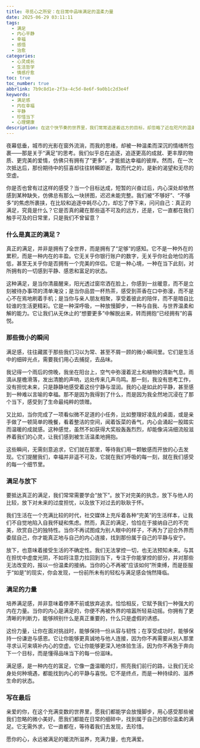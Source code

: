 ```yaml
---
title: 寻觅心之所安：在日常中品味满足的温柔力量
date: 2025-06-29 03:11:11
tags:
  - 满足
  - 内心平静
  - 幸福
  - 感悟
  - 治愈
categories:
  - 心灵成长
  - 生活哲学
  - 情感疗愈
toc: true
toc_number: true
abbrlink: 7b9c8d1e-2f3a-4c5d-8e6f-9a0b1c2d3e4f
keywords:
  - 满足感
  - 内在幸福
  - 平静
  - 珍惜当下
  - 心理健康
description: 在这个快节奏的世界里，我们常常追逐着远方的目标，却忽略了近在咫尺的温柔。本文将带你一同探索“满足”的真谛，它并非遥不可及的终点，而是藏匿于日常细微之处的暖流。让我们学会放慢脚步，用心感受那些被忽略的瞬间，重新定义幸福，找回内心深处的安宁与力量。
---
```


夜幕低垂，城市的光影在窗外流淌，而我的思绪，却被一种温柔而深沉的情绪所包裹——那是关于“满足”的思考。我们似乎总在追逐，追逐更高的成就、更丰厚的物质、更完美的爱情，仿佛只有拥有了“更多”，才能抵达幸福的彼岸。然而，在一次次抵达后，那份期待中的狂喜却往往转瞬即逝，取而代之的，是新的渴望和无尽的空虚。

你是否也曾有过这样的感受？当一个目标达成，短暂的兴奋过后，内心深处却依然感到某种缺失，仿佛总有那么一块拼图，迟迟未能完整。我们被“不够好”、“不够多”的焦虑所裹挟，在比较和追逐中耗尽心力，却忘了停下来，问问自己：真正的满足，究竟是什么？它是否真的藏在那些遥不可及的远方，还是，它一直都在我们触手可及的日常里，只是我们不曾留意？

### 什么是真正的满足？

真正的满足，并非是拥有了全世界，而是拥有了“足够”的感知。它不是一种外在的累积，而是一种内在的丰盈。它无关乎你银行账户的数字，无关乎你社会地位的高低，甚至无关乎你是否拥有一个完美的伴侣。它是一种心境，一种在当下此刻，对所拥有的一切感到平静、感恩和富足的状态。

这种满足，是当你清晨醒来，阳光透过窗帘洒在脸上，你感到一丝暖意，而不是立刻被待办事项的清单淹没；是当你品尝一杯热茶，感受到茶香在口中弥漫，而不是心不在焉地刷着手机；是当你与亲人朋友相聚，享受着彼此的陪伴，而不是暗自比较谁的生活更精彩。它是一种深呼吸，一种放慢脚步，一种与自我、与世界温柔和解的能力。它让我们从无休止的“想要更多”中解脱出来，转而拥抱“已经拥有”的喜悦。

### 那些微小的瞬间

满足感，往往藏匿于那些我们习以为常、甚至不屑一顾的微小瞬间里。它们是生活中的细碎光点，需要我们用心去捕捉，去品味。

我记得一个雨后的傍晚，我坐在阳台上，空气中弥漫着泥土和植物的清新气息。雨滴从屋檐滑落，发出清脆的声响，远处传来几声鸟鸣。那一刻，我没有思考工作，没有担忧未来，只是静静地感受着这份宁静与湿润。我的心是如此的平静，甚至感到一种难以言喻的幸福。那不是因为我得到了什么，而是因为我全然地沉浸在了那个当下，感受到了生命最纯粹的馈赠。

又比如，当你完成了一项看似微不足道的小任务，比如整理好凌乱的桌面，或是亲手做了一顿简单的晚餐，看着整洁的空间，闻着饭菜的香气，内心会涌起一股踏实而温暖的成就感。这种感觉，虽然不如获得大奖般轰轰烈烈，却能像涓涓细流般滋养着我们的心灵，让我们感到被生活温柔地拥抱。

这些瞬间，无需刻意追求，它们就在那里，等待我们用一颗敏感而开放的心去发现。它们提醒我们，幸福并非遥不可及，它就在我们呼吸的每一刻，就在我们感受的每一个细节里。

### 满足与放下

要抵达真正的满足，我们常常需要学会“放下”。放下对完美的执念，放下与他人的比较，放下对未来的过度担忧，以及放下对过去的耿耿于怀。

我们生活在一个充满比较的时代，社交媒体上充斥着各种“完美”的生活样本，让我们不自觉地陷入自我怀疑和焦虑。然而，真正的满足，恰恰在于接纳自己的不完美，欣赏自己的独特性。当你不再试图成为别人眼中的样子，不再为了迎合外界而委屈自己，你才能真正地与自己的内心连接，找到那份属于自己的平静与安宁。

放下，也意味着接受生活的不确定性。我们无法掌控一切，也无法预知未来。与其在担忧中虚度光阴，不如将注意力拉回到当下，专注于你能掌控的部分，并对那些无法改变的，报以一份温柔的接纳。当你的心不再被“应该如何”所束缚，而是臣服于“如是”的现实，你会发现，一份前所未有的轻松与满足感会悄然降临。

### 满足的力量

培养满足感，并非意味着停滞不前或放弃追求。恰恰相反，它赋予我们一种强大的内在力量。当你的内心是满足的，你便不再被外界的喧嚣所轻易动摇。你拥有了更清晰的判断力，能够辨别什么是真正重要的，什么只是虚假的诱惑。

这份力量，让你在面对挑战时，能够保持一份从容与韧性；在享受成功时，能够保持一份谦逊与感恩。它让你能够更真诚地与他人连接，因为你不再需要从别人那里寻求认可来填补内心的空虚。它让你能够更深入地体验生活，因为你不再急于奔向下一个目标，而是懂得品味当下的每一份滋味。

满足感，是一种内在的富足，它像一盏温暖的灯，照亮我们前行的路，让我们无论身处何种境遇，都能找到内心的平静与喜悦。它不是终点，而是一种持续的、滋养生命的状态。

### 写在最后

亲爱的你，在这个充满变数的世界里，愿我们都能学会放慢脚步，用心感受那些被我们忽略的微小美好。愿我们都能在日常的细碎中，找到属于自己的那份温柔的满足。它无需外求，它一直都在，等待着我们去发现，去珍惜。

愿你的心，永远被满足的暖流所滋养，充满力量，也充满爱。